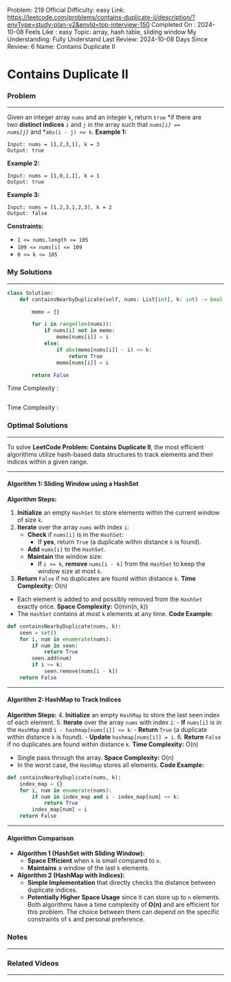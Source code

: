 Problem: 219
Official Difficulty: easy
Link: https://leetcode.com/problems/contains-duplicate-ii/description/?envType=study-plan-v2&envId=top-interview-150
Completed On : 2024-10-08
Feels Like : easy
Topic: array, hash table, sliding window
My Understanding: Fully Understand
Last Review: 2024-10-08
Days Since Review: 6
Name: Contains Duplicate II

# Contains Duplicate II
### Problem
___
Given an integer array `nums` and an integer `k`, return `true` *if there are two ****distinct indices**** *`i`* and *`j`* in the array such that *`nums[i] == nums[j]`* and *`abs(i - j) <= k`.
**Example 1:**
```plain text
Input: nums = [1,2,3,1], k = 3
Output: true

```
**Example 2:**
```plain text
Input: nums = [1,0,1,1], k = 1
Output: true

```
**Example 3:**
```plain text
Input: nums = [1,2,3,1,2,3], k = 2
Output: false

```
**Constraints:**
- `1 <= nums.length <= 105`
- `109 <= nums[i] <= 109`
- `0 <= k <= 105`
### My Solutions
___
```python
class Solution:
    def containsNearbyDuplicate(self, nums: List[int], k: int) -> bool:

        memo = {}

        for i in range(len(nums)):
            if nums[i] not in memo:
                memo[nums[i]] = i
            else:
                if abs(memo[nums[i]] - i) <= k:
                    return True 
                memo[nums[i]] = i

        return False
```

Time Complexity :
```python

```

Time Complexity : 
### Optimal Solutions
___
To solve **LeetCode Problem: Contains Duplicate II**, the most efficient algorithms utilize hash-based data structures to track elements and their indices within a given range.
___
#### **Algorithm 1: Sliding Window using a HashSet**
**Algorithm Steps:**
1. **Initialize** an empty `HashSet` to store elements within the current window of size `k`.
2. **Iterate** over the array `nums` with index `i`:
	- **Check** if `nums[i]` is in the `HashSet`:
		- If **yes**, return `True` (a duplicate within distance `k` is found).
	- **Add** `nums[i]` to the `HashSet`.
	- **Maintain** the window size:
		- If `i >= k`, **remove** `nums[i - k]` from the `HashSet` to keep the window size at most `k`.
3. **Return** `False` if no duplicates are found within distance `k`.
**Time Complexity:** O(n)
- Each element is added to and possibly removed from the `HashSet` exactly once.
**Space Complexity:** O(min(n, k))
- The `HashSet` contains at most `k` elements at any time.
**Code Example:**
```python
def containsNearbyDuplicate(nums, k):
    seen = set()
    for i, num in enumerate(nums):
        if num in seen:
            return True
        seen.add(num)
        if i >= k:
            seen.remove(nums[i - k])
    return False
```
___
#### **Algorithm 2: HashMap to Track Indices**
**Algorithm Steps:**
4. **Initialize** an empty `HashMap` to store the last seen index of each element.
5. **Iterate** over the array `nums` with index `i`:
	- **If** `nums[i]` is in the `HashMap` and `i - hashmap[nums[i]] <= k`:
		- **Return** `True` (a duplicate within distance `k` is found).
	- **Update** `hashmap[nums[i]] = i`.
6. **Return** `False` if no duplicates are found within distance `k`.
**Time Complexity:** O(n)
- Single pass through the array.
**Space Complexity:** O(n)
- In the worst case, the `HashMap` stores all elements.
**Code Example:**
```python
def containsNearbyDuplicate(nums, k):
    index_map = {}
    for i, num in enumerate(nums):
        if num in index_map and i - index_map[num] <= k:
            return True
        index_map[num] = i
    return False
```
___
#### **Algorithm Comparison**
- **Algorithm 1 (HashSet with Sliding Window):**
	- **Space Efficient** when `k` is small compared to `n`.
	- **Maintains** a window of the last `k` elements.
- **Algorithm 2 (HashMap with Indices):**
	- **Simple Implementation** that directly checks the distance between duplicate indices.
	- **Potentially Higher Space Usage** since it can store up to `n` elements.
Both algorithms have a time complexity of **O(n)** and are efficient for this problem. The choice between them can depend on the specific constraints of `k` and personal preference.
### Notes
___
 
### Related Videos 
___
[]()